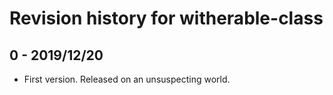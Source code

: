 # Revision history for witherable-class

## 0 - 2019/12/20

* First version. Released on an unsuspecting world.
